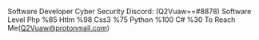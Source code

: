 Software Developer
Cyber Security
Discord: (Q2Vuaw==#8878)
Software Level
Php %85
Htlm %98
Css3 %75
Python %100
C# %30
To Reach Me(Q2Vuaw@protonmail.com)
